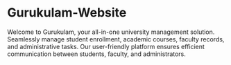 # Gurukulam-Website
Welcome to Gurukulam, your all-in-one university management solution. Seamlessly manage student enrollment, academic courses, faculty records, and administrative tasks. Our user-friendly platform ensures efficient communication between students, faculty, and administrators.
